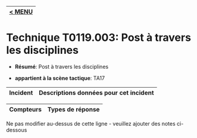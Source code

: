 |[< MENU](../../README.md)|
|---|
# Technique T0119.003: Post à travers les disciplines

* **Résumé**: Post à travers les disciplines

* **appartient à la scène tactique**: TA17


|Incident |Descriptions données pour cet incident |
|-------- |-------------------- |



|Compteurs |Types de réponse |
|-------- |-------------- |


Ne pas modifier au-dessus de cette ligne - veuillez ajouter des notes ci-dessous